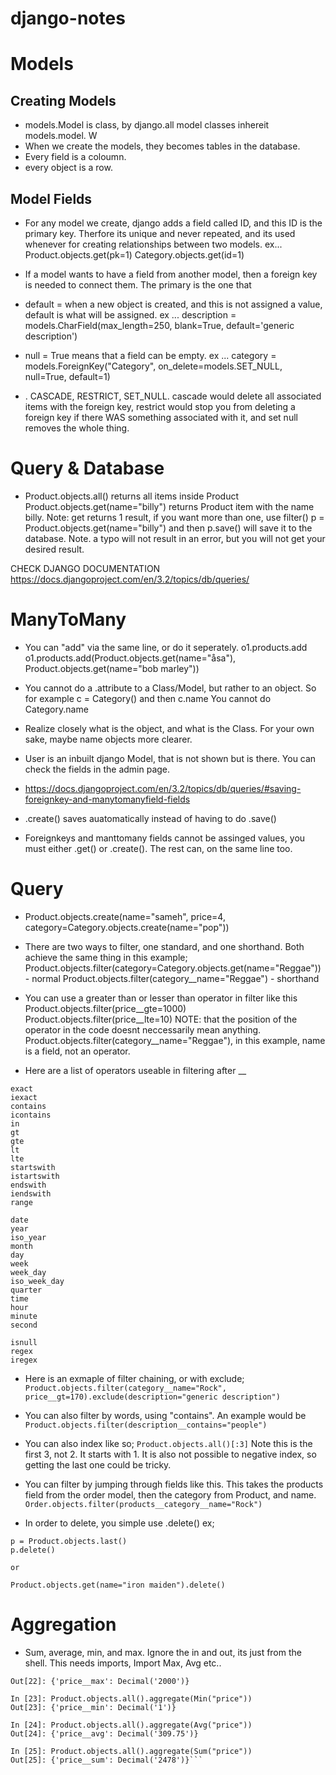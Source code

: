 # django-notes

# Models
## Creating Models
+ models.Model is class, by django.all model classes  inhereit models.model. W
+ When we create the models, they becomes tables in the database. 
+ Every field is a coloumn. 
+ every object is a row. 



## Model Fields
+ For any model we create, django adds a field called ID, and this ID is the primary key. Therfore its unique and never repeated, and its used whenever for creating relationships between two models. ex... 
Product.objects.get(pk=1)
Category.objects.get(id=1)

+ If a model wants to have a field from another model, then a foreign key is needed to connect them. The primary is the one that 

+ default = when a new object is created, and this is not assigned a value, default is what will be assigned. ex
...
description = models.CharField(max_length=250, blank=True, default='generic description')

+ null = True means that a field can be empty. ex
...
category = models.ForeignKey("Category", on_delete=models.SET_NULL, null=True, default=1)

+ . CASCADE, RESTRICT, SET_NULL. cascade would delete all associated items with the foreign key, restrict would stop you from deleting a foreign key if there WAS something associated with it, and set null removes the whole thing.

# Query & Database
+ Product.objects.all() returns all items inside Product
Product.objects.get(name="billy") returns Product item with the name billy. Note: get returns 1 result, if you want more than one, use filter()
p = Product.objects.get(name="billy") and then p.save() will save it to the database. Note. a typo will not result in an error, but you will not get your desired result.

CHECK DJANGO DOCUMENTATION https://docs.djangoproject.com/en/3.2/topics/db/queries/

# ManyToMany
+ You can "add" via the same line, or do it seperately.
o1.products.add
o1.products.add(Product.objects.get(name="åsa"), Product.objects.get(name="bob marley"))

+ You cannot do a .attribute to a Class/Model, but rather to an object. So for example 
c = Category() and then c.name
You cannot do Category.name

+ Realize closely what is the object, and what is the Class. For your own sake, maybe name objects more clearer. 

+ User is an inbuilt django Model, that is not shown but is there. You can check the fields in the admin page. 

+ https://docs.djangoproject.com/en/3.2/topics/db/queries/#saving-foreignkey-and-manytomanyfield-fields

+ .create() saves auatomatically instead of having to do .save()

+ Foreignkeys and manttomany fields cannot be assinged values, you must either .get() or .create(). The rest can, on the same line too.

# Query

+ Product.objects.create(name="sameh", price=4, category=Category.objects.create(name="pop"))

+ There are two ways to filter, one standard, and one shorthand. Both achieve the same thing in this example;
Product.objects.filter(category=Category.objects.get(name="Reggae")) - normal
Product.objects.filter(category__name="Reggae") - shorthand

+ You can use a greater than or lesser than operator in filter like this
Product.objects.filter(price__gte=1000)
Product.objects.filter(price__lte=10)
NOTE: that the position of the operator in the code doesnt neccessarily mean anything. Product.objects.filter(category__name="Reggae"), in this example, name is a field, not an operator.

+ Here are a list of operators useable in filtering after __
```
exact
iexact
contains
icontains
in
gt
gte
lt
lte
startswith
istartswith
endswith
iendswith
range

date
year
iso_year
month
day
week
week_day
iso_week_day
quarter
time
hour
minute
second

isnull
regex
iregex
```
+ Here is an exmaple of filter chaining, or with exclude;
```Product.objects.filter(category__name="Rock", price__gt=170).exclude(description="generic description")```

+ You can also filter by words, using "contains". An example would be
```Product.objects.filter(description__contains="people")```

+ You can also index like so;
```Product.objects.all()[:3]``` Note this is the first 3, not 2. It starts with 1. It is also not possible to negative index, so getting the last one could be tricky.

+ You can filter by jumping through fields like this. This takes the products field from the order model, then the category from Product, and name.
```Order.objects.filter(products__category__name="Rock")```

+ In order to delete, you simple use .delete()
ex;

```
p = Product.objects.last()
p.delete()

or

Product.objects.get(name="iron maiden").delete()
```

# Aggregation

+  Sum, average, min, and max. Ignore the in and out, its just from the shell. This needs imports, Import Max, Avg etc..
```Product.objects.all().aggregate(Max("price"))
Out[22]: {'price__max': Decimal('2000')}

In [23]: Product.objects.all().aggregate(Min("price"))
Out[23]: {'price__min': Decimal('1')}

In [24]: Product.objects.all().aggregate(Avg("price"))
Out[24]: {'price__avg': Decimal('309.75')}

In [25]: Product.objects.all().aggregate(Sum("price"))
Out[25]: {'price__sum': Decimal('2478')}```
